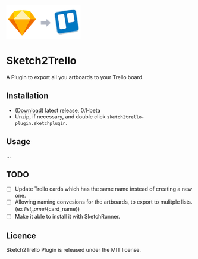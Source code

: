 ![sketch2trello](https://raw.githubusercontent.com/kawamurakazushi/sketch2trello/master/logo.png)

# Sketch2Trello

A Plugin to export all you artboards to your Trello board.

## Installation

- ([Download](https://github.com/kawamurakazushi/sketch2trello/releases/download/v0.1-beta/sketch2trello-plugin.sketchplugin.zip)) latest release, 0.1-beta
- Unzip, if necessary, and double click `sketch2trello-plugin.sketchplugin`.

## Usage

...

## TODO

- [ ] Update Trello cards which has the same name instead of creating a new one.
- [ ] Allowing naming convesions for the artboards, to export to mulitple lists. (ex ${list_name}/${card_name})
- [ ] Make it able to install it with SketchRunner.

## Licence

Sketch2Trello Plugin is released under the MIT license.
